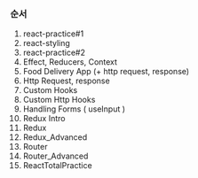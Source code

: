 ### 순서
1. react-practice#1
2. react-styling
3. react-practice#2
4. Effect, Reducers, Context
5. Food Delivery App (+ http request, response)
6. Http Request, response
7. Custom Hooks
8. Custom Http Hooks
9. Handling Forms ( useInput )
10. Redux Intro
11. Redux
12. Redux_Advanced
13. Router
14. Router_Advanced
15. ReactTotalPractice